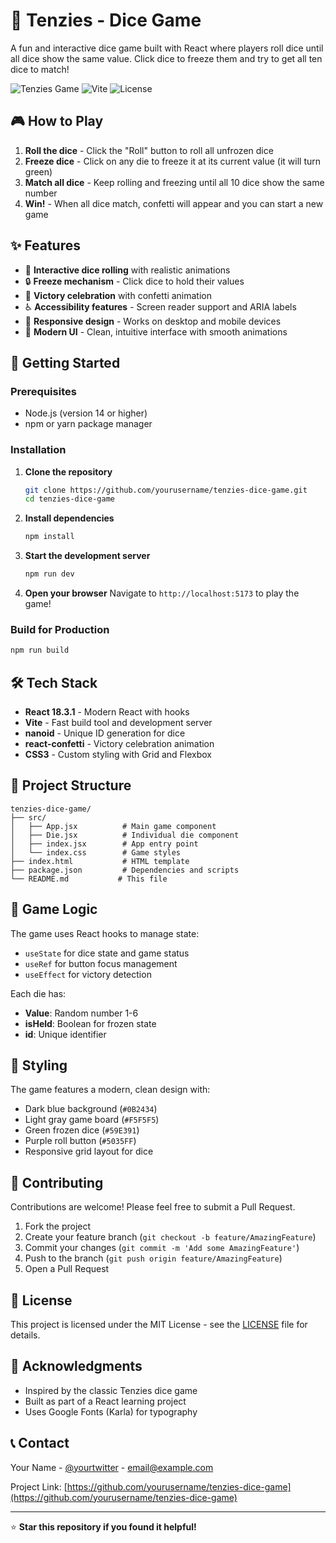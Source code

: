 # 🎲 Tenzies - Dice Game

A fun and interactive dice game built with React where players roll dice until all dice show the same value. Click dice to freeze them and try to get all ten dice to match!

![Tenzies Game](https://img.shields.io/badge/React-18.3.1-blue?style=for-the-badge&logo=react)
![Vite](https://img.shields.io/badge/Vite-Latest-purple?style=for-the-badge&logo=vite)
![License](https://img.shields.io/badge/License-MIT-green?style=for-the-badge)

## 🎮 How to Play

1. **Roll the dice** - Click the "Roll" button to roll all unfrozen dice
2. **Freeze dice** - Click on any die to freeze it at its current value (it will turn green)
3. **Match all dice** - Keep rolling and freezing until all 10 dice show the same number
4. **Win!** - When all dice match, confetti will appear and you can start a new game

## ✨ Features

- 🎯 **Interactive dice rolling** with realistic animations
- 🔒 **Freeze mechanism** - Click dice to hold their values
- 🎉 **Victory celebration** with confetti animation
- ♿ **Accessibility features** - Screen reader support and ARIA labels
- 📱 **Responsive design** - Works on desktop and mobile devices
- 🎨 **Modern UI** - Clean, intuitive interface with smooth animations

## 🚀 Getting Started

### Prerequisites

- Node.js (version 14 or higher)
- npm or yarn package manager

### Installation

1. **Clone the repository**
   ```bash
   git clone https://github.com/yourusername/tenzies-dice-game.git
   cd tenzies-dice-game
   ```

2. **Install dependencies**
   ```bash
   npm install
   ```

3. **Start the development server**
   ```bash
   npm run dev
   ```

4. **Open your browser**
   Navigate to `http://localhost:5173` to play the game!

### Build for Production

```bash
npm run build
```

## 🛠️ Tech Stack

- **React 18.3.1** - Modern React with hooks
- **Vite** - Fast build tool and development server
- **nanoid** - Unique ID generation for dice
- **react-confetti** - Victory celebration animation
- **CSS3** - Custom styling with Grid and Flexbox

## 📁 Project Structure

```
tenzies-dice-game/
├── src/
│   ├── App.jsx          # Main game component
│   ├── Die.jsx          # Individual die component
│   ├── index.jsx        # App entry point
│   └── index.css        # Game styles
├── index.html           # HTML template
├── package.json         # Dependencies and scripts
└── README.md           # This file
```

## 🎯 Game Logic

The game uses React hooks to manage state:
- `useState` for dice state and game status
- `useRef` for button focus management
- `useEffect` for victory detection

Each die has:
- **Value**: Random number 1-6
- **isHeld**: Boolean for frozen state
- **id**: Unique identifier

## 🎨 Styling

The game features a modern, clean design with:
- Dark blue background (`#0B2434`)
- Light gray game board (`#F5F5F5`)
- Green frozen dice (`#59E391`)
- Purple roll button (`#5035FF`)
- Responsive grid layout for dice

## 🤝 Contributing

Contributions are welcome! Please feel free to submit a Pull Request.

1. Fork the project
2. Create your feature branch (`git checkout -b feature/AmazingFeature`)
3. Commit your changes (`git commit -m 'Add some AmazingFeature'`)
4. Push to the branch (`git push origin feature/AmazingFeature`)
5. Open a Pull Request

## 📝 License

This project is licensed under the MIT License - see the [LICENSE](LICENSE) file for details.

## 🙏 Acknowledgments

- Inspired by the classic Tenzies dice game
- Built as part of a React learning project
- Uses Google Fonts (Karla) for typography

## 📞 Contact

Your Name - [@yourtwitter](https://twitter.com/yourtwitter) - email@example.com

Project Link: [https://github.com/yourusername/tenzies-dice-game](https://github.com/yourusername/tenzies-dice-game)

---

⭐ **Star this repository if you found it helpful!**